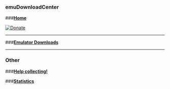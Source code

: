 ### emuDownloadCenter
###[**Home**](https://github.com/PhoenixInteractiveNL/edc-masterhook/wiki)

[![Donate](https://raw.githubusercontent.com/wiki/PhoenixInteractiveNL/emuControlCenter/images/img_misc_donate_paypal.png)](http://paypal.me/phoenixinteractive)
***
###[**Emulator Downloads**](https://github.com/PhoenixInteractiveNL/edc-masterhook/wiki/download-emulators)
***
### Other
###[**Help collecting!**](https://github.com/PhoenixInteractiveNL/edc-masterhook/wiki/Help-collecting)

###[**Statistics**](https://github.com/PhoenixInteractiveNL/edc-masterhook/wiki/edc-statistics)